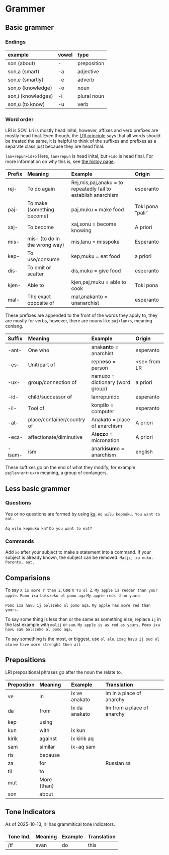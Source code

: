 Grammer
======

Basic grammer
-----------

### Endings
| example | vowel | type |
| :---- | :---- | :---- |
| son (about) | \- | preposition |
| son,a (smart) | \-a | adjective |
| son,e (smartly) | \-e | adverb |
| son,o (knowledge) | \-o | noun |
| son,i (knowledges) | \-i | plural noun |
|  son,u (to know)  | \-u | verb |

### Word order
LRI is SOV. Lri is mostly head inital, however, affixes and verb prefixes are mostly head final. Even though, the [LRI principle](later.md) says that all words should be treated the same, it is helpful to think of the suffixes and prefixes as a separate class just because they are head final.

`lan+repun+id+o`
Here, `lan+repun` is head inital, but `+ido` is head final. For more information on why this is, see [the histoy page](/history.md).

| Prefix | Meaning | Example | Origin |
| :---- | :---- | :---- | :---- |
| rej- | To do again | Rej,mis,paj,anaku \= to repeatedly fail to establish anarchism | esperanto |
| paj- | To make (something become) | paj,muku \= make food  | Toki pona “pali” |
| xaj- | To become  | xaj,sonu \= become knowing  | A priori |
| mis- | mis- (to do in the wrong way) | mis,lanu \= misspoke | Esperanto |
| kep- | To use/consume | kep,muku \= eat food | a priori |
| dis- | To emit or scatter | dis,muku \= give food | esperanto  |
| kjen- | Able to | kjen,paj,muku \= able to cook | Toki pona |
| mal- | The exact opposite of | mal,anakanto \= unanarchist | esperanto |

These prefixes are appended to the front of the words they apply to, they are mostly for verbs, however, there are nouns like `paj+lan+o`, meaning conlang.

| Suffix | Meaning | Example | Origin |
| :---- | :---- | :---- | :---- |
| \-ant- | One who | anak**ant**o \= anarchist | esperanto |
| \-es- | Unit/part of | repn**es**o \= person | \<se\> from LR |
| \-ux- | group/connection of | namuxo \= dictionary (word group) | a priori |
| \-id- | child/successor of | lanrepunido | esperanto |
| \-il- | Tool of | konp**il**o \= computer | esperanto |
| \-at- | place/container/country of | Anak**at**o \= place of anarchism | A priori  |
| \-ecz- | affectionate/diminutive | At**ecz**o \= micronation | A priori |
| \-isum- | ism | anark**isum**o \= anarchism | english |

These suffixes go on the end of what they modify, for example `pajlan+ant+ux+o` meaning, a group of conlangers.

Less basic grammer
---
### Questions
Yes or no questions are formed by using [ka](https://almostahexagon2.github.io/lri/#!././vocabulary.md#ka). 
`Aq wilu kepmuku.`
`You want to eat.`

`Aq wilu kepmuku ka?`
`Do you want to eat?`

### Commands
Add `xo` after your subject to make a statement into a command. If your subject is already known, the subject can be removed.
`Matji, xo muku.`
`Parents, eat.`

Comparisions
---
To say `X is more Y than Z`, use `X Yu ol Z`.
`My apple is redder than your apple.`
`Pomo ixa bolszeku ol pomo aqa`
`My apple reds than yours`

`Pomo ixa havu ij bolszeko ol pomo aqa.`
`My apple has more red than yours.`

To say some thing is less than or the same as something else, replace `ij` in the last example with `malij` or `sam`.
`My apple is as red as yours.`
`Pomo ixa havu sam bolszeko ol pomo aqa.`

To say something is the most, or biggest, use `ol alo`.
`ixaq havu ij sud ol alo`
`we have more strenght then all`

Prepositions
----
LRI prepositional phrases go after the noun the relate to.

| Prepostion | Meaning | Example | Translation |
| :---- | :---- | :---- | :---- |
| ve | in | ix ve anakato | im in a place of anarchy |
| da | from | Ix da anakato | Im from a place of anarchy |
| kep | using |  |  |
| kun | with | ix kun  |  |
| kirik | against | ix kirik aq |  |
| sam | similar | ix-aq sam |  |
| ris | because |  |  |
| za | for |  | Russian за |
| til | to |  |  |
| mut | More (than) |  |  |
| son | about |  |  |

Tone Indicators 
---
As of 2025-10-13, lri has grammitical tone indicators. 

| Tone Ind. | Meaning | Example | Translation |
| --------- | -------| ----- | ---- |
| /tf | evan | do    | this  |

